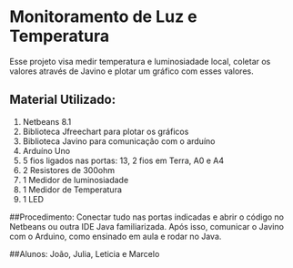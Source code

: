 # Monitoramento de Luz e Temperatura

Esse projeto visa medir temperatura e luminosiadade local, coletar os valores através de Javino e plotar um gráfico com esses valores.

## Material Utilizado:
1. Netbeans 8.1
2. Biblioteca Jfreechart para plotar os gráficos
3. Biblioteca Javino para comunicação com o arduíno
4. Arduíno Uno
5. 5 fios ligados nas portas: 13, 2 fios em Terra, A0 e A4
6. 2 Resistores de 300ohm
7. 1 Medidor de luminosiadade
8. 1 Medidor de Temperatura
9. 1 LED

##Procedimento:
Conectar tudo nas portas indicadas e abrir o código no Netbeans ou outra IDE Java familiarizada. Após isso, comunicar o Javino com o Arduino, como ensinado em aula e rodar no Java.

##Alunos:
João, Julia, Leticia e Marcelo 
